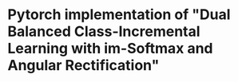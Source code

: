 # Pytorch implementation of "Dual Balanced Class-Incremental Learning with im-Softmax and Angular Rectification"
